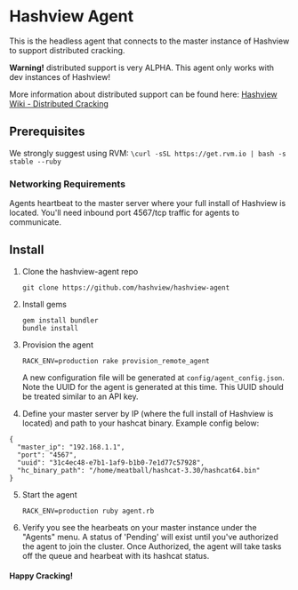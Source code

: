 # Hashview Agent

This is the headless agent that connects to the master instance of Hashview to support distributed cracking.

**Warning!** distributed support is very ALPHA. This agent only works with dev instances of Hashview!

More information about distributed support can be found here: [Hashview Wiki - Distributed Cracking](https://github.com/hashview/hashview/wiki/04_Distributed_Cracking)

## Prerequisites 

We strongly suggest using RVM: `\curl -sSL https://get.rvm.io | bash -s stable --ruby`

### Networking Requirements

Agents heartbeat to the master server where your full install of Hashview is located. You'll need inbound port 4567/tcp traffic for agents to communicate.

## Install

1. Clone the hashview-agent repo  

    `git clone https://github.com/hashview/hashview-agent` 
    
2. Install gems

     `gem install bundler`  
     `bundle install`

3. Provision the agent  

    `RACK_ENV=production rake provision_remote_agent`

    A new configuration file will be generated at `config/agent_config.json`. Note the UUID for the agent is generated at this time. This UUID should be treated similar to an API key.
4. Define your master server by IP (where the full install of Hashview is located) and path to your hashcat binary. Example config below:
```
{
  "master_ip": "192.168.1.1",
  "port": "4567",
  "uuid": "31c4ec48-e7b1-1af9-b1b0-7e1d77c57928",
  "hc_binary_path": "/home/meatball/hashcat-3.30/hashcat64.bin"
}
```
5. Start the agent 

    `RACK_ENV=production ruby agent.rb`
    
6. Verify you see the hearbeats on your master instance under the "Agents" menu. A status of 'Pending' will exist until you've authorized the agent to join the cluster. Once Authorized, the agent will take tasks off the queue and hearbeat with its hashcat status.

#### Happy Cracking!
